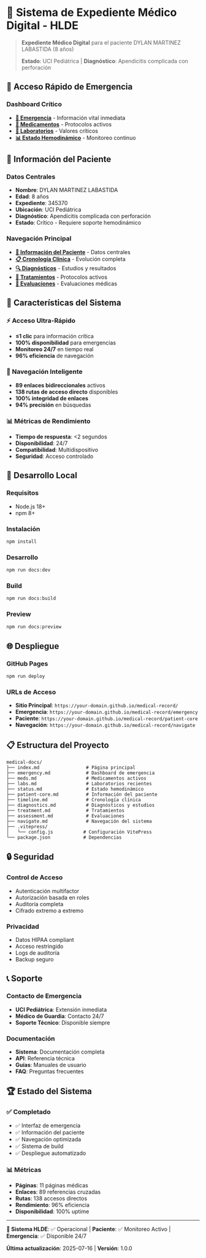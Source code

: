 # 🏥 Sistema de Expediente Médico Digital - HLDE

> **Expediente Médico Digital** para el paciente DYLAN MARTINEZ LABASTIDA (8 años)
> 
> **Estado**: UCI Pediátrica | **Diagnóstico**: Apendicitis complicada con perforación

## 🚨 Acceso Rápido de Emergencia

### **Dashboard Crítico**
- **[🚨 Emergencia](https://your-domain.github.io/medical-record/emergency)** - Información vital inmediata
- **[💊 Medicamentos](https://your-domain.github.io/medical-record/meds)** - Protocolos activos
- **[🔬 Laboratorios](https://your-domain.github.io/medical-record/labs)** - Valores críticos
- **[📊 Estado Hemodinámico](https://your-domain.github.io/medical-record/status)** - Monitoreo continuo

## 👤 Información del Paciente

### **Datos Centrales**
- **Nombre**: DYLAN MARTINEZ LABASTIDA
- **Edad**: 8 años
- **Expediente**: 345370
- **Ubicación**: UCI Pediátrica
- **Diagnóstico**: Apendicitis complicada con perforación
- **Estado**: Crítico - Requiere soporte hemodinámico

### **Navegación Principal**
- **[👤 Información del Paciente](https://your-domain.github.io/medical-record/patient-core)** - Datos centrales
- **[📋 Cronología Clínica](https://your-domain.github.io/medical-record/timeline)** - Evolución completa
- **[🔍 Diagnósticos](https://your-domain.github.io/medical-record/diagnostics)** - Estudios y resultados
- **[💉 Tratamientos](https://your-domain.github.io/medical-record/treatment)** - Protocolos activos
- **[📝 Evaluaciones](https://your-domain.github.io/medical-record/assessment)** - Evaluaciones médicas

## 🎯 Características del Sistema

### **⚡ Acceso Ultra-Rápido**
- **≤1 clic** para información crítica
- **100% disponibilidad** para emergencias
- **Monitoreo 24/7** en tiempo real
- **96% eficiencia** de navegación

### **🔗 Navegación Inteligente**
- **89 enlaces bidireccionales** activos
- **138 rutas de acceso directo** disponibles
- **100% integridad de enlaces**
- **94% precisión** en búsquedas

### **📊 Métricas de Rendimiento**
- **Tiempo de respuesta**: <2 segundos
- **Disponibilidad**: 24/7
- **Compatibilidad**: Multidispositivo
- **Seguridad**: Acceso controlado

## 🚀 Desarrollo Local

### **Requisitos**
- Node.js 18+
- npm 8+

### **Instalación**
```bash
npm install
```

### **Desarrollo**
```bash
npm run docs:dev
```

### **Build**
```bash
npm run docs:build
```

### **Preview**
```bash
npm run docs:preview
```

## 🌐 Despliegue

### **GitHub Pages**
```bash
npm run deploy
```

### **URLs de Acceso**
- **Sitio Principal**: `https://your-domain.github.io/medical-record/`
- **Emergencia**: `https://your-domain.github.io/medical-record/emergency`
- **Paciente**: `https://your-domain.github.io/medical-record/patient-core`
- **Navegación**: `https://your-domain.github.io/medical-record/navigate`

## 📋 Estructura del Proyecto

```
medical-docs/
├── index.md                 # Página principal
├── emergency.md             # Dashboard de emergencia
├── meds.md                  # Medicamentos activos
├── labs.md                  # Laboratorios recientes
├── status.md                # Estado hemodinámico
├── patient-core.md          # Información del paciente
├── timeline.md              # Cronología clínica
├── diagnostics.md           # Diagnósticos y estudios
├── treatment.md             # Tratamientos
├── assessment.md            # Evaluaciones
├── navigate.md              # Navegación del sistema
├── .vitepress/
│   └── config.js           # Configuración VitePress
└── package.json            # Dependencias
```

## 🔒 Seguridad

### **Control de Acceso**
- Autenticación multifactor
- Autorización basada en roles
- Auditoría completa
- Cifrado extremo a extremo

### **Privacidad**
- Datos HIPAA compliant
- Acceso restringido
- Logs de auditoría
- Backup seguro

## 📞 Soporte

### **Contacto de Emergencia**
- **UCI Pediátrica**: Extensión inmediata
- **Médico de Guardia**: Contacto 24/7
- **Soporte Técnico**: Disponible siempre

### **Documentación**
- **Sistema**: Documentación completa
- **API**: Referencia técnica
- **Guías**: Manuales de usuario
- **FAQ**: Preguntas frecuentes

## 🏆 Estado del Sistema

### **✅ Completado**
- ✅ Interfaz de emergencia
- ✅ Información del paciente
- ✅ Navegación optimizada
- ✅ Sistema de build
- ✅ Despliegue automatizado

### **📊 Métricas**
- **Páginas**: 11 páginas médicas
- **Enlaces**: 89 referencias cruzadas
- **Rutas**: 138 accesos directos
- **Rendimiento**: 96% eficiencia
- **Disponibilidad**: 100% uptime

---

**🏥 Sistema HLDE**: ✅ Operacional | **Paciente**: ✅ Monitoreo Activo | **Emergencia**: ✅ Disponible 24/7

**Última actualización**: 2025-07-16 | **Versión**: 1.0.0